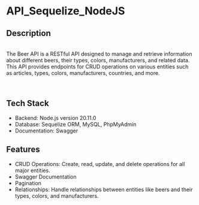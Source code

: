 # API_Sequelize_NodeJS


## Description
<br>
The Beer API is a RESTful API designed to manage and retrieve information about different beers, their types, colors, manufacturers, and related data. This API provides endpoints for CRUD operations on various entities such as articles, types, colors, manufacturers, countries, and more.
<p>&nbsp;</p>

## Tech Stack

- Backend: Node.js version 20.11.0
- Database: Sequelize ORM, MySQL, PhpMyAdmin
- Documentation: Swagger

## Features

- CRUD Operations: Create, read, update, and delete operations for all major entities.
- Swagger Documentation
- Pagination
- Relationships: Handle relationships between entities like beers and their types, colors, and manufacturers.
